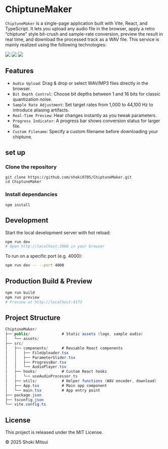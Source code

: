 # ChiptuneMaker
`ChiptuneMaker` is a single-page application built with Vite, React, and TypeScript. It lets you upload any audio file in the browser, apply a retro “chiptune” style bit-crush and sample-rate conversion, preview the result in real time, and download the processed track as a WAV file.
This service is mainly realized using the following technologies:

<img src="https://img.shields.io/badge/-TypeScript-007ACC.svg?logo=typescript&style=flat">
<img src="https://img.shields.io/badge/-React-555.svg?logo=react&style=flat">
<img src="https://img.shields.io/badge/-HTML5-333.svg?logo=html5&style=flat">



## Features
- `Audio Upload`: Drag & drop or select WAV/MP3 files directly in the browser.
- `Bit Depth Control`: Choose bit depths between 1 and 16 bits for classic quantization noise.
- `Sample Rate Adjustment`: Set target rates from 1,000 to 44,100 Hz to introduce aliasing artifacts.
- `Real‑Time Preview`: Hear changes instantly as you tweak parameters.
- `Progress Indicator`: A progress bar shows conversion status for larger file.
- `Custom Filename`: Specify a custom filename before downloading your chiptune.

## set up
### Clone the repository
```bash:
git clone https://github.com/shoki0705/ChiptuneMaker.git
cd ChiptuneMaker
```
### Install dependancies
```bash:
npm install
```
## Development

Start the local development server with hot reload:

```bash
npm run dev
# Open http://localhost:3000 in your browser
```

To run on a specific port (e.g. 4000):
```bash
npm run dev -- --port 4000
```

## Production Build & Preview
```bash
npm run build
npm run preview
# Preview at http://localhost:4173
```

## Project Structure
```csharp
ChiptuneMaker/
├── public/              # Static assets (logo, sample audio)
│   └── assets/
├── src/
│   ├── components/      # Reusable React components
│   │   ├── FileUploader.tsx
│   │   ├── ParameterSlider.tsx
│   │   ├── ProgressBar.tsx
│   │   └── AudioPlayer.tsx
│   ├── hooks/           # Custom React hooks
│   │   └── useAudioProcessor.ts
│   ├── utils/           # Helper functions (WAV encoder, download)
│   ├── App.tsx          # Main app component
│   └── main.tsx         # App entry point
├── package.json
├── tsconfig.json
└── vite.config.ts
```

## License
This project is released under the MIT License.

© 2025 Shoki Mitsui


